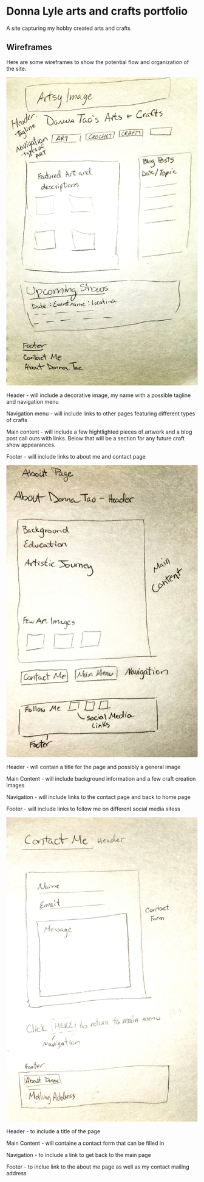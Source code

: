 # Donna Lyle arts and crafts portfolio

A site capturing my hobby created arts and crafts

## Wireframes

Here are some wireframes to show the potential flow and organization of the site.

![Wireframe of Home Page](wireframes/header-page-wire.JPG)

Header - will include a decorative image, my name with a possible tagline and navigation menu

Navigation menu - will include links to other pages featuring different types of crafts

Main content - will include a few hightlighted pieces of artwork and a blog post call outs with links. Below that will be a section for any future craft show appearances.

Footer - will include links to about me and contact page

![Wireframe of About Me Page](wireframes/about-page-wire.JPG)

Header - will contain a title for the page and possibly a general image

Main Content - will include background information and a few craft creation images

Navigation - will include links to the contact page and back to home page

Footer - will include links to follow me on different social media sitess

![Wireframe of Contact Me](wireframes/contact-page-wire.JPG)

Header - to include a title of the page

Main Content - will containe a contact form that can be filled in

Navigation - to include a link to get back to the main page

Footer - to inclue link to the about me page as well as my contact mailing address